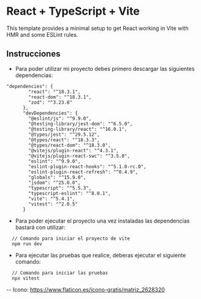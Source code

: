 # React + TypeScript + Vite

This template provides a minimal setup to get React working in Vite with HMR and some ESLint rules.

## Instrucciones 

- Para poder utilizar mi proyecto debes primero descargar las siguientes dependencias:

```
"dependencies": {
        "react": "^18.3.1",
        "react-dom": "^18.3.1",
        "zod": "^3.23.8"
      },
      "devDependencies": {
        "@eslint/js": "^9.9.0",
        "@testing-library/jest-dom": "^6.5.0",
        "@testing-library/react": "^16.0.1",
        "@types/jest": "^29.5.12",
        "@types/react": "^18.3.3",
        "@types/react-dom": "^18.3.0",
        "@vitejs/plugin-react": "^4.3.1",
        "@vitejs/plugin-react-swc": "^3.5.0",
        "eslint": "^9.9.0",
        "eslint-plugin-react-hooks": "^5.1.0-rc.0",
        "eslint-plugin-react-refresh": "^0.4.9",
        "globals": "^15.9.0",
        "jsdom": "^25.0.0",
        "typescript": "^5.5.3",
        "typescript-eslint": "^8.0.1",
        "vite": "^5.4.1",
        "vitest": "^2.0.5"
      }
```

- Para poder ejecutar el proyecto una vez instaladas las dependencias bastará con utilizar:
```
  // Comando para iniciar el proyecto de vite
  npm run dev
```

- Para ejecutar las pruebas que realice, deberas ejecutar el siguiente comando:

```
  // Comando para iniciar las pruebas
  npx vitest 
```

-- Icono:
https://www.flaticon.es/icono-gratis/matriz_2628320